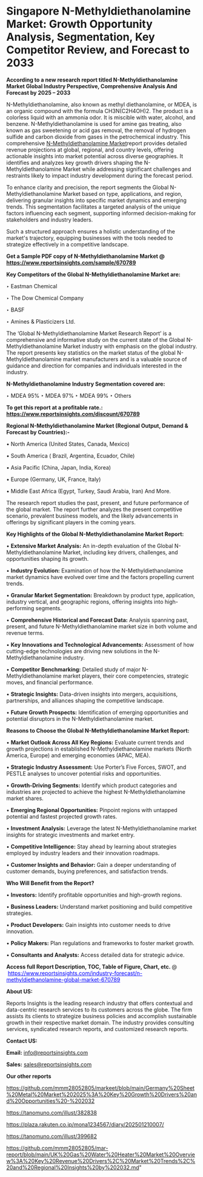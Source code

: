 # Singapore N-Methyldiethanolamine Market: Growth Opportunity Analysis, Segmentation, Key Competitor Review, and Forecast to 2033

<strong>According to a new research report titled N-Methyldiethanolamine Market Global Industry Perspective, Comprehensive Analysis And Forecast by 2025 – 2033</strong>

N-Methyldiethanolamine, also known as methyl diethanolamine, or MDEA, is an organic compound with the formula CH3N(C2H4OH)2. The product is a colorless liquid with an ammonia odor. It is miscible with water, alcohol, and benzene. N-Methyldiethanolamine is used for amine gas treating, also known as gas sweetening or acid gas removal, the removal of hydrogen sulfide and carbon dioxide from gases in the petrochemical industry. This comprehensive <a href=https://www.reportsinsights.com/sample/670789>N-Methyldiethanolamine Market</a>report provides detailed revenue projections at global, regional, and country levels, offering actionable insights into market potential across diverse geographies. It identifies and analyzes key growth drivers shaping the N-Methyldiethanolamine Market while addressing significant challenges and restraints likely to impact industry development during the forecast period.

To enhance clarity and precision, the report segments the Global N-Methyldiethanolamine Market based on type, applications, and region, delivering granular insights into specific market dynamics and emerging trends. This segmentation facilitates a targeted analysis of the unique factors influencing each segment, supporting informed decision-making for stakeholders and industry leaders.

Such a structured approach ensures a holistic understanding of the market's trajectory, equipping businesses with the tools needed to strategize effectively in a competitive landscape.

<strong>Get a Sample PDF copy of N-Methyldiethanolamine Market </strong><strong>@<a href=https://www.reportsinsights.com/sample/670789 style=color:#0000ff;> https://www.reportsinsights.com/sample/670789</a></strong></font>

<strong>Key Competitors of the Global N-Methyldiethanolamine Market are:</strong>

‣ Eastman Chemical

‣ The Dow Chemical Company

‣ BASF

‣ Amines & Plasticizers Ltd.

The ‘Global N-Methyldiethanolamine Market Research Report’ is a comprehensive and informative study on the current state of the Global N-Methyldiethanolamine Market industry with emphasis on the global industry. The report presents key statistics on the market status of the global N-Methyldiethanolamine market manufacturers and is a valuable source of guidance and direction for companies and individuals interested in the industry.

<strong>N-Methyldiethanolamine Industry Segmentation covered are:</strong>

‣ MDEA 95%
‣ MDEA 97%
‣ MDEA 99%
‣ Others

<strong>To get this report at a profitable rate.: <a href=https://www.reportsinsights.com/discount/670789 style=color:#0000ff;>https://www.reportsinsights.com/discount/670789</a></strong></font>

<strong>Regional N-Methyldiethanolamine Market (Regional Output, Demand &amp; Forecast by Countries):-</strong>

• North America (United States, Canada, Mexico)

• South America ( Brazil, Argentina, Ecuador, Chile)

• Asia Pacific (China, Japan, India, Korea)

• Europe (Germany, UK, France, Italy)

• Middle East Africa (Egypt, Turkey, Saudi Arabia, Iran) And More.

The research report studies the past, present, and future performance of the global market. The report further analyzes the present competitive scenario, prevalent business models, and the likely advancements in offerings by significant players in the coming years.

<strong>Key Highlights of the Global N-Methyldiethanolamine Market Report:</strong>

• <strong>Extensive Market Analysis:</strong> An in-depth evaluation of the Global N-Methyldiethanolamine Market, including key drivers, challenges, and opportunities shaping its growth.

• <strong>Industry Evolution:</strong> Examination of how the N-Methyldiethanolamine market dynamics have evolved over time and the factors propelling current trends.

• <strong>Granular Market Segmentation:</strong> Breakdown by product type, application, industry vertical, and geographic regions, offering insights into high-performing segments.

• <strong>Comprehensive Historical and Forecast Data:</strong> Analysis spanning past, present, and future N-Methyldiethanolamine market size in both volume and revenue terms.

• <strong>Key Innovations and Technological Advancements:</strong> Assessment of how cutting-edge technologies are driving new solutions in the N-Methyldiethanolamine industry.

• <strong>Competitor Benchmarking:</strong> Detailed study of major N-Methyldiethanolamine market players, their core competencies, strategic moves, and financial performance.

• <strong>Strategic Insights:</strong> Data-driven insights into mergers, acquisitions, partnerships, and alliances shaping the competitive landscape.

• <strong>Future Growth Prospects:</strong> Identification of emerging opportunities and potential disruptors in the N-Methyldiethanolamine market.

<strong>Reasons to Choose the Global N-Methyldiethanolamine Market Report:</strong>

• <strong>Market Outlook Across All Key Regions:</strong> Evaluate current trends and growth projections in established N-Methyldiethanolamine markets (North America, Europe) and emerging economies (APAC, MEA).

• <strong>Strategic Industry Assessment:</strong> Use Porter’s Five Forces, SWOT, and PESTLE analyses to uncover potential risks and opportunities.

• <strong>Growth-Driving Segments:</strong> Identify which product categories and industries are projected to achieve the highest N-Methyldiethanolamine market shares.

• <strong>Emerging Regional Opportunities:</strong> Pinpoint regions with untapped potential and fastest projected growth rates.

• <strong>Investment Analysis:</strong> Leverage the latest N-Methyldiethanolamine market insights for strategic investments and market entry.

• <strong>Competitive Intelligence:</strong> Stay ahead by learning about strategies employed by industry leaders and their innovation roadmaps.

• <strong>Customer Insights and Behavior:</strong> Gain a deeper understanding of customer demands, buying preferences, and satisfaction trends.

<strong>Who Will Benefit from the Report?</strong>

• <strong>Investors:</strong> Identify profitable opportunities and high-growth regions.

• <strong>Business Leaders:</strong> Understand market positioning and build competitive strategies.

• <strong>Product Developers:</strong> Gain insights into customer needs to drive innovation.

• <strong>Policy Makers:</strong> Plan regulations and frameworks to foster market growth.

• <strong>Consultants and Analysts:</strong> Access detailed data for strategic advice.
</ul>
<strong>Access full Report Description, TOC, Table of Figure, Chart, etc. </strong>@  <a href=https://www.reportsinsights.com/industry-forecast/n-methyldiethanolamine-global-market-670789 style=color:#0000ff;>https://www.reportsinsights.com/industry-forecast/n-methyldiethanolamine-global-market-670789</a></font>

<strong><strong>About US</strong>:</strong>

Reports Insights is the leading research industry that offers contextual and data-centric research services to its customers across the globe. The firm assists its clients to strategize business policies and accomplish sustainable growth in their respective market domain. The industry provides consulting services, syndicated research reports, and customized research reports.

<strong>Contact US:</strong>

<p class=""""><b>Email:</b> <a href=mailto:info@reportsinsights.com>info@reportsinsights.com</a></p>
<p class=""""><b>Sales:</b> <a href=mailto:sales@reportsinsights.com>sales@reportsinsights.com</a></p>

<strong>Our other reports</strong>

<a href=https://github.com/mmm28052805/markeet/blob/main/Germany%20Sheet%20Metal%20Market%202025%3A%20Key%20Growth%20Drivers%20and%20Opportunities%20-%202032>https://github.com/mmm28052805/markeet/blob/main/Germany%20Sheet%20Metal%20Market%202025%3A%20Key%20Growth%20Drivers%20and%20Opportunities%20-%202032</a>

<a href=https://tanomuno.com/illust/382838>https://tanomuno.com/illust/382838</a>

<a href=https://plaza.rakuten.co.jp/mona1234567/diary/202501210007/>https://plaza.rakuten.co.jp/mona1234567/diary/202501210007/</a>

<a href=https://tanomuno.com/illust/399682>https://tanomuno.com/illust/399682</a>

<a href=https://github.com/mmm28052805/mar-report/blob/main/UK%20Gas%20Water%20Heater%20Market%20Overview%3A%20Key%20Revenue%20Drivers%2C%20Market%20Trends%2C%20and%20Regional%20Insights%20by%202032.md>https://github.com/mmm28052805/mar-report/blob/main/UK%20Gas%20Water%20Heater%20Market%20Overview%3A%20Key%20Revenue%20Drivers%2C%20Market%20Trends%2C%20and%20Regional%20Insights%20by%202032.md</a>"
